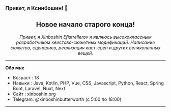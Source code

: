 ### Привет, я Ксинбошин! 👋

<html>
   <body>
      <h2 align="center">Новое начало старого конца!</h2>
      <p align="center">
        <em>Привет, я Xinboshin Efistrellerov и являюсь высококлассным разработчиком квестово-сюжетных модификаций. Написание сюжетов, сценариев, реализация каст-сцен и других великолепных вещей.</em>
        </p>
    <body/>
<html/>
      
___

**Обо мне**

- Возраст : 18
- Навыки : Java, Kotlin, PHP, Vue, CSS, Javascript, Python, React, Spring Boot, Laravel, Nuxt, Next
- Сайт : xinboshin.org
- Telegram: @xinboshinbutterworth (с 5:00 по 18:00)
___

